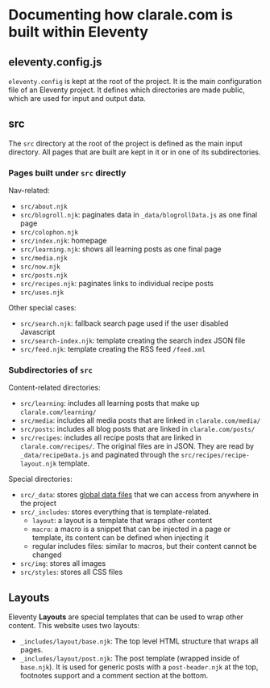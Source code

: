 # Documenting how clarale.com is built within Eleventy

## eleventy.config.js

`eleventy.config` is kept at the root of the project. It is the main configuration file of an Eleventy project. It defines which directories are made public, which are used for input and output data.

## src

The `src` directory at the root of the project is defined as the main input directory. All pages that are built are kept in it or in one of its subdirectories.

### Pages built under `src` directly

Nav-related:

- `src/about.njk`
- `src/blogroll.njk`: paginates data in `_data/blogrollData.js` as one final page
- `src/colophon.njk`
- `src/index.njk`: homepage
- `src/learning.njk`: shows all learning posts as one final page
- `src/media.njk`
- `src/now.njk`
- `src/posts.njk`
- `src/recipes.njk`: paginates links to individual recipe posts
- `src/uses.njk`

Other special cases:

- `src/search.njk`: fallback search page used if the user disabled Javascript
- `src/search-index.njk`: template creating the search index JSON file
- `src/feed.njk`: template creating the RSS feed `/feed.xml`

### Subdirectories of `src`

Content-related directories:

- `src/learning`: includes all learning posts that make up `clarale.com/learning/`
- `src/media`: includes all media posts that are linked in `clarale.com/media/`
- `src/posts`: includes all blog posts that are linked in `clarale.com/posts/`
- `src/recipes`: includes all recipe posts that are linked in `clarale.com/recipes/`. The original files are in JSON. They are read by `_data/recipeData.js` and paginated through the `src/recipes/recipe-layout.njk` template.

Special directories:

- `src/_data`: stores [global data files](https://www.11ty.dev/docs/data-global/) that we can access from anywhere in the project
- `src/_includes`: stores everything that is template-related.
  - `layout`: a layout is a template that wraps other content
  - `macro`: a macro is a snippet that can be injected in a page or template, its content can be defined when injecting it
  - regular includes files: similar to macros, but their content cannot be changed
- `src/img`: stores all images
- `src/styles`: stores all CSS files

## Layouts

Eleventy **Layouts** are special templates that can be used to wrap other content. This website uses two layouts:

- `_includes/layout/base.njk`: The top level HTML structure that wraps all pages.
- `_includes/layout/post.njk`: The post template (wrapped inside of `base.njk`). It is used for generic posts with a `post-header.njk` at the top, footnotes support and a comment section at the bottom.
